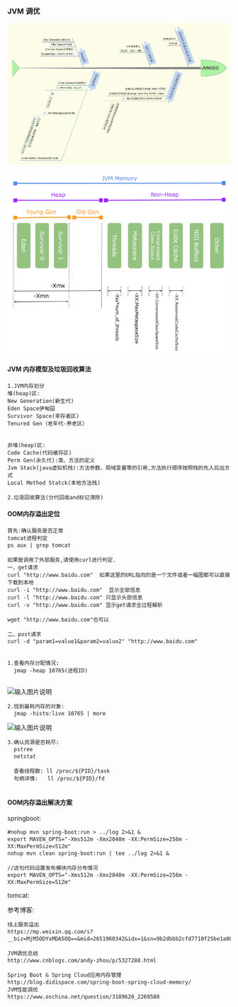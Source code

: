 ### JVM 调优


![输入图片说明](https://github.com/qccr-twl2123/livtrip/blob/master/src/main/resources/static/resources/images/JVM调优.png "在这里输入图片标题")

![输入图片说明](https://github.com/qccr-twl2123/livtrip/blob/master/src/main/resources/static/resources/images/spring-boot-spring-cloud-memory-5.png "在这里输入图片标题")

#### JVM 内存模型及垃圾回收算法
```
1.JVM内存划分
堆(heap)区:
New Generation(新生代)
Eden Space伊甸园
Survivor Space(幸存者区)
Tenured Gen（老年代-养老区）


非堆(heap)区:
Code Cache(代码缓存区)
Perm Gen(永久代):类、方法的定义
Jvm Stack(java虚拟机栈):方法参数、局域变量等的引用,方法执行顺序按照栈的先入后出方式
Local Method Statck(本地方法栈)

2.垃圾回收算法(分代回收and标记清除)
```
#### OOM内存溢出定位
```
首先:确认服务是否正常
tomcat进程判定
ps aux | grep tomcat

如果是调用了外部服务,请使用curl进行判定.
一、get请求
curl "http://www.baidu.com"  如果这里的URL指向的是一个文件或者一幅图都可以直接下载到本地
curl -i "http://www.baidu.com"  显示全部信息
curl -l "http://www.baidu.com" 只显示头部信息
curl -v "http://www.baidu.com" 显示get请求全过程解析

wget "http://www.baidu.com"也可以

二、post请求
curl -d "param1=value1&param2=value2" "http://www.baidu.com"


1.查看内存分配情况:
  jmap -heap 10765(进程ID)
  
```
 ![输入图片说明](https://github.com/qccr-twl2123/livtrip/blob/master/src/main/resources/static/resources/images/jmap堆的使用情况.png "在这里输入图片标题")

```
2.找到最耗内存的对象:
  jmap -histo:live 10765 | more
```  
  
  ![输入图片说明](https://github.com/qccr-twl2123/livtrip/blob/master/src/main/resources/static/resources/images/jmap堆的使用情况.png "在这里输入图片标题")

```
3.确认资源是否耗尽:
  pstree
  netstat
  
  查看线程数: ll /proc/${PID}/task
  句柄详情:   ll /proc/${PID}/fd
  
```
#### OOM内存溢出解决方案
springboot:
```
#nohup mvn spring-boot:run > ../log 2>&1 &
export MAVEN_OPTS="-Xms512m -Xmx2048m -XX:PermSize=256m -XX:MaxPermSize=512m"
nohup mvn clean spring-boot:run | tee ../log 2>&1 &

//这句代码设置发布模块内存分布情况
export MAVEN_OPTS="-Xms512m -Xmx2048m -XX:PermSize=256m -XX:MaxPermSize=512m"
```
tomcat:


参考博客:
```
线上服务溢出
https://mp.weixin.qq.com/s?__biz=MjM5ODYxMDA5OQ==&mid=2651960342&idx=1&sn=9b2dbbb2cfd7710f25be1a0862a9b2be&chksm=bd2d01ca8a5a88dcc14608cb00e0dbde11869d053ee8c83bc96e7b4a0fbd71d28d7fbb009c98&mpshare=1&scene=23&srcid=09089nNk4emn8gVQCDfRqa7g#rd

JVM调优总结
http://www.cnblogs.com/andy-zhou/p/5327288.html

Spring Boot & Spring Cloud应用内存管理
http://blog.didispace.com/spring-boot-spring-cloud-memory/
JVM性能调优
https://www.oschina.net/question/3189620_2269580
```


